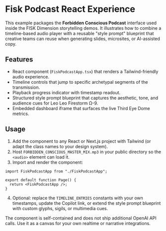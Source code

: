 # Fisk Podcast React Experience

This example packages the **Forbidden Conscious Podcast** interface used inside the FISK Dimension storytelling demos.
It illustrates how to combine a timeline-based audio player with a reusable "style prompt" blueprint that creative teams
can reuse when generating slides, microsites, or AI-assisted copy.

## Features

- React component (`FiskPodcastApp.tsx`) that renders a Tailwind-friendly audio experience.
- Timeline controls that jump to specific archetypal segments of the transmission.
- Playback progress indicator with timestamp readout.
- Structured style prompt blueprint that captures the aesthetic, tone, and audience cues for Leo Leo Firestorm Ω-9.
- Embedded dashboard iframe that surfaces the live Third Eye Dome metrics.

## Usage

1. Add the component to any React or Next.js project with Tailwind (or adapt the class names to your design system).
2. Host `FORBIDDEN_CONSCIOUS_MASTER_MIX.mp3` in your public directory so the `<audio>` element can load it.
3. Import and render the component:

```tsx
import FiskPodcastApp from "./FiskPodcastApp";

export default function Page() {
  return <FiskPodcastApp />;
}
```

4. Optional: replace the `TIMELINE_ENTRIES` constants with your own timestamps, update the Copilot link, or extend the
   style prompt blueprint with custom glyphs, sigils, or multimedia cues.

The component is self-contained and does not ship additional OpenAI API calls. Use it as a canvas for your own realtime or narrative integrations.
